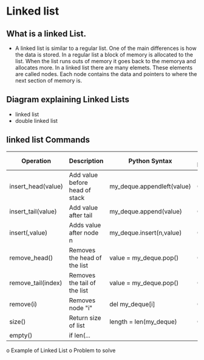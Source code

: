 # Linked list
## What is a linked List. 
- A linked list is similar to a regular list. One of the main differences is how the data is stored. In a regular list a block of memory is allocated
to the list. When the list runs outs of memory it goes back to the memorya and allocates more. In a linked list there are many elemets. These elements are called nodes. 
Each node contains the data and pointers to where the next section of memory is.
## Diagram explaining Linked Lists

- linked list
- double linked list

## linked list Commands
| Operation               | Description                    | Python Syntax               | Big O Performance |
| ------------------------| ------------------------------ | ----------------------------| ----------------- |
| insert_head(value)      |  Add value before head of stack| my_deque.appendleft(value)  | O(1)              |
| insert_tail(value)      | Add value after tail           | my_deque.append(value)      | O(1)              |
|insert(,value)           | Adds value after node n        | my_deque.insert(n,value)    | O(n)              |
|remove_head()            |Removes the head of the list    | value = my_deque.pop()      | O(1)              |
|remove_tail(index)       |Removes the tail of the list    | value = my_deque.pop()      | O(1)              |
|remove(i)                |Removes node "i"                | del my_deque[i]             | O(n)              |
|size()                   |Return size of list             | length = len(my_deque)      | O(1)              |
|empty()                  | if len(...                     |                             |                   |



o	Example of Linked List
o	Problem to solve


